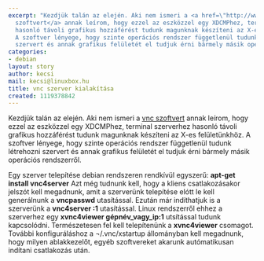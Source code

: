 ```yaml
---
excerpt: "Kezdjük talán az elején. Aki nem ismeri a <a href=\"http://www.realvnc.com/what.html\">vnc
  szoftvert</a> annak leírom, hogy ezzel az eszközzel egy XDCMPhez, terminal szerverhez
  hasonló távoli grafikus hozzáférést tudunk magunknak készíteni az X-es felületünkhöz.
  A szoftver lényege, hogy szinte operációs rendszer függetlenül tudunk létrehozni
  szervert és annak grafikus felületét el tudjuk érni bármely másik operációs rendszerről.\r\n"
categories:
- debian
layout: story
author: kecsi
mail: kecsi@linuxbox.hu
title: vnc szerver kialakítása
created: 1119378842
---
```

Kezdjük talán az elején. Aki nem ismeri a <a href="http://www.realvnc.com/what.html">vnc szoftvert</a> annak leírom, hogy ezzel az eszközzel egy XDCMPhez, terminal szerverhez hasonló távoli grafikus hozzáférést tudunk magunknak készíteni az X-es felületünkhöz. A szoftver lényege, hogy szinte operációs rendszer függetlenül tudunk létrehozni szervert és annak grafikus felületét el tudjuk érni bármely másik operációs rendszerről.
<!--break-->
Egy szerver telepítése debian rendszeren rendkívül egyszerű: <strong>apt-get install vnc4server</strong>
Azt még tudnunk kell, hogy a kliens csatlakozásakor jelszót kell megadnunk, amit a szerverünk telepítése elótt le kell generálnunk a <strong>vncpasswd</strong> utasítással. Ezután már indíthatjuk is a szerverünk a <strong>vnc4server :1</strong> utasítással.
Linux rendszerről ehhez a szerverhez egy <strong>xvnc4viewer gépnév_vagy_ip:1</strong> utsítással tudunk kapcsolódni. Természetesen fel kell telepítenünk a <strong>xvnc4viewer</strong>  csomagot.
További konfiguráláshoz a ¬/.vnc/xstartup állományban kell megadnunk, hogy milyen ablakkezelőt, egyéb szoftvereket akarunk autómatikusan indítani csatlakozás után.
